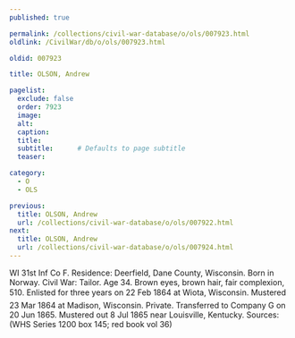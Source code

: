 ```yaml
---
published: true

permalink: /collections/civil-war-database/o/ols/007923.html
oldlink: /CivilWar/db/o/ols/007923.html

oldid: 007923

title: OLSON, Andrew

pagelist:
  exclude: false
  order: 7923
  image: 
  alt:
  caption:
  title:
  subtitle:      # Defaults to page subtitle
  teaser:

category: 
  - O 
  - OLS

previous:
  title: OLSON, Andrew
  url: /collections/civil-war-database/o/ols/007922.html  
next:
  title: OLSON, Andrew
  url: /collections/civil-war-database/o/ols/007924.html   
---
```

WI 31st Inf Co F. Residence: Deerfield, Dane County, Wisconsin. Born in Norway. Civil War: Tailor. Age 34. Brown eyes, brown hair, fair complexion, 5&#146;10&#148;. Enlisted for three years on 22 Feb 1864 at Wiota, Wisconsin. Mustered 23 Mar 1864 at Madison, Wisconsin. Private. Transferred to Company G on 20 Jun 1865. Mustered out 8 Jul 1865 near Louisville, Kentucky. Sources: (WHS Series 1200 box 145; red book vol 36)